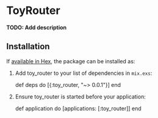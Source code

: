 # ToyRouter

**TODO: Add description**

## Installation

If [available in Hex](https://hex.pm/docs/publish), the package can be installed as:

  1. Add toy_router to your list of dependencies in `mix.exs`:

        def deps do
          [{:toy_router, "~> 0.0.1"}]
        end

  2. Ensure toy_router is started before your application:

        def application do
          [applications: [:toy_router]]
        end
